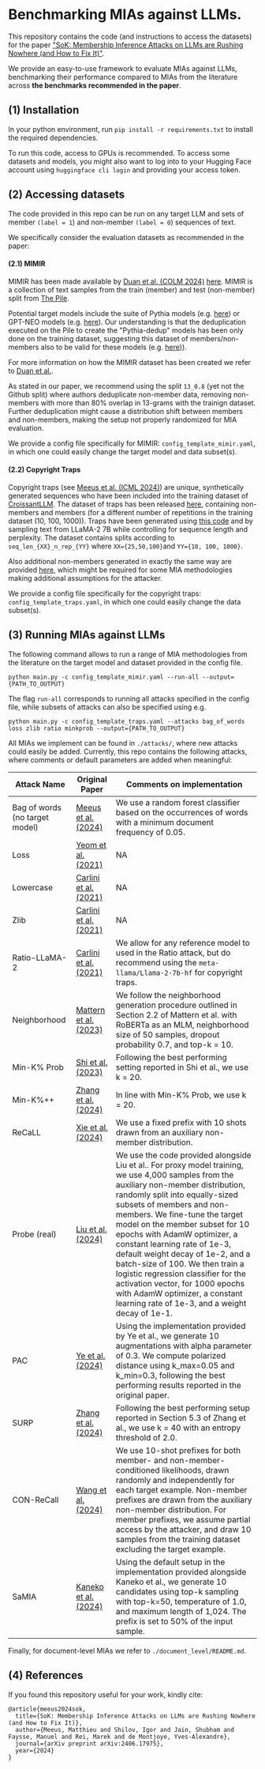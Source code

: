 # Benchmarking MIAs against LLMs. 

This repository contains the code (and instructions to access the datasets) 
for the paper ["SoK: Membership Inference Attacks on LLMs are Rushing
Nowhere (and How to Fix It)"](https://arxiv.org/pdf/2406.17975). 

We provide an easy-to-use framework to evaluate MIAs against LLMs, 
benchmarking their performance compared to MIAs from the literature 
across **the benchmarks recommended in the paper**. 

## (1) Installation

In your python environment, run `pip install -r requirements.txt` to install the required dependencies. 

To run this code, access to GPUs is recommended. To access some datasets and models, you might also want to 
log into to your Hugging Face account using `huggingface cli login` and providing your access token.

## (2) Accessing datasets

The code provided in this repo can be run on any target LLM and sets of member `(label = 1`) and non-member `(label = 0`) sequences of text. 

We specifically consider the evaluation datasets as recommended in the paper:

#### (2.1) MIMIR

MIMIR has been made available by [Duan et al. (COLM 2024)](https://arxiv.org/pdf/2402.07841) [here](https://huggingface.co/datasets/iamgroot42/mimir). 
MIMIR is a collection of text samples from the train (member) and test (non-member) split from [The Pile](https://huggingface.co/datasets/EleutherAI/pile). 

Potential target models include the suite of Pythia models (e.g. [here](https://huggingface.co/EleutherAI/pythia-6.9b)) or GPT-NEO models (e.g. [here](https://huggingface.co/EleutherAI/gpt-neo-1.3B)). 
Our understanding is that the deduplication executed on the Pile to create the "Pythia-dedup" models has been only done on the training dataset, suggesting this dataset of members/non-members also to be valid for these models (e.g. [here](https://huggingface.co/EleutherAI/pythia-6.9b-deduped))).

For more information on how the MIMIR dataset has been created we refer to [Duan et al.](https://arxiv.org/pdf/2402.07841). 

As stated in our paper, we recommend using the split `13_0.8` (yet not the Github split) where authors deduplicate non-member data, removing non-members with more than 80% overlap in 13-grams with the trainign dataset. 
Further deduplication might cause a distribution shift between members and non-members, making the setup not properly randomized for MIA evaluation.

We provide a config file specifically for MIMIR: `config_template_mimir.yaml`, in which 
one could easily change the target model and data subset(s). 

#### (2.2) Copyright Traps

Copyright traps (see [Meeus et al. (ICML 2024)](https://arxiv.org/pdf/2402.09363)) are unique, synthetically generated sequences 
who have been included into the training dataset of [CroissantLLM](https://huggingface.co/croissantllm/CroissantLLMBase). 
The dataset of traps has been released [here](https://huggingface.co/datasets/imperial-cpg/copyright-traps), 
containing non-members and members (for a different number of repetitions in the training dataset (10, 100, 1000)). 
Traps have been generated using [this code](https://github.com/computationalprivacy/copyright-traps) and by sampling text 
from LLaMA-2 7B while controlling for sequence length and perplexity. 
The dataset contains splits according to `seq_len_{XX}_n_rep_{YY}` where `XX={25,50,100}`and `YY={10, 100, 1000}`.

Also additional non-members generated in exactly the same way are provided [here](https://huggingface.co/datasets/imperial-cpg/copyright-traps-extra-non-members), 
which might be required for some MIA methodologies making additional assumptions for the attacker. 

We provide a config file specifically for the copyright traps: `config_template_traps.yaml`, in which 
one could easily change the data subset(s). 

## (3) Running MIAs against LLMs

The following command allows to run a range of MIA methodologies from the literature on the target model and dataset provided in the config file. 

`python main.py -c config_template_mimir.yaml --run-all --output={PATH_TO_OUTPUT}`

The flag `run-all` corresponds to running all attacks specified in the config file, while subsets of attacks can also be specified using e.g. 

`python main.py -c config_template_traps.yaml --attacks bag_of_words loss zlib ratio minkprob --output={PATH_TO_OUTPUT}`

All MIAs we implement can be found in `./attacks/`, where new attacks could easily be added. 
Currently, this repo contains the following attacks, where comments or default parameters are added when meaningful: 

| Attack Name               | Original Paper                                       | Comments on implementation |
|---------------------------|-----------------------------------------------------|------------------------|
| Bag of words (no target model) | [Meeus et al. (2024)]((https://arxiv.org/pdf/2406.17975)) | We use a random forest classifier based on the occurrences of words with a minimum document frequency of 0.05. |
| Loss                      | [Yeom et al. (2021)](https://arxiv.org/pdf/1709.01604) | NA |
| Lowercase                 | [Carlini et al. (2021)](https://www.usenix.org/system/files/sec21-carlini-extracting.pdf) | NA|
| Zlib                      | [Carlini et al. (2021)](https://www.usenix.org/system/files/sec21-carlini-extracting.pdf) | NA|
| Ratio-LLaMA-2             | [Carlini et al. (2021)](https://www.usenix.org/system/files/sec21-carlini-extracting.pdf) | We allow for any reference model to used in the Ratio attack, but do recommend using the `meta-llama/Llama-2-7b-hf` for copyright traps. |
| Neighborhood              | [Mattern et al. (2023)](https://arxiv.org/pdf/2305.18462) | We follow the neighborhood generation procedure outlined in Section 2.2 of Mattern et al. with RoBERTa as an MLM, neighborhood size of 50 samples, dropout probability 0.7, and top-k = 10. |
| Min-K% Prob               | [Shi et al. (2023)](https://arxiv.org/pdf/2310.16789v3)           | Following the best performing setting reported in Shi et al., we use k = 20. |
| Min-K%++                  | [Zhang et al. (2024)](https://arxiv.org/pdf/2404.02936v1)            | In line with Min-K% Prob, we use k = 20. |
| ReCaLL                    | [Xie et al. (2024)](https://arxiv.org/pdf/2406.15968)              | We use a fixed prefix with 10 shots drawn from an auxiliary non-member distribution. |
| Probe (real)              | [Liu et al. (2024)](https://arxiv.org/pdf/2406.01333)       | We use the code provided alongside Liu et al.. For proxy model training, we use 4,000 samples from the auxiliary non-member distribution, randomly split into equally-sized subsets of members and non-members. We fine-tune the target model on the member subset for 10 epochs with AdamW optimizer, a constant learning rate of 1e-3, default weight decay of 1e-2, and a batch-size of 100. We then train a logistic regression classifier for the activation vector, for 1000 epochs with AdamW optimizer, a constant learning rate of 1e-3, and a weight decay of 1e-1. |
| PAC                       | [Ye et al. (2024)](https://arxiv.org/pdf/2405.11930)                | Using the implementation provided by Ye et al., we generate 10 augmentations with alpha parameter of 0.3. We compute polarized distance using k_max=0.05 and k_min=0.3, following the best performing results reported in the original paper. |
| SURP                      | [Zhang et al. (2024)](https://arxiv.org/pdf/2407.21248)       | Following the best performing setup reported in Section 5.3 of Zhang et al., we use k = 40 with an entropy threshold of 2.0. |
| CON-ReCall                | [Wang et al. (2024)](https://arxiv.org/pdf/2409.03363)           | We use 10-shot prefixes for both member- and non-member-conditioned likelihoods, drawn randomly and independently for each target example. Non-member prefixes are drawn from the auxiliary non-member distribution. For member prefixes, we assume partial access by the attacker, and draw 10 samples from the training dataset excluding the target example. |
| SaMIA                     | [Kaneko et al. (2024)](https://arxiv.org/pdf/2404.11262)     | Using the default setup in the implementation provided alongside Kaneko et al., we generate 10 candidates using top-k sampling with top-k=50, temperature of 1.0, and maximum length of 1,024. The prefix is set to 50% of the input sample. |

Finally, for document-level MIAs we refer to `./document_level/README.md`. 

## (4) References

If you found this repository useful for your work, kindly cite:

```
@article{meeus2024sok,
  title={SoK: Membership Inference Attacks on LLMs are Rushing Nowhere (and How to Fix It)},
  author={Meeus, Matthieu and Shilov, Igor and Jain, Shubham and Faysse, Manuel and Rei, Marek and de Montjoye, Yves-Alexandre},
  journal={arXiv preprint arXiv:2406.17975},
  year={2024}
}
```